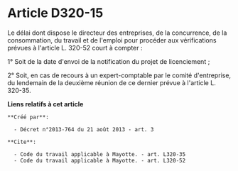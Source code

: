 # Article D320-15

Le délai dont dispose le directeur des entreprises, de la concurrence, de la consommation, du travail et de l'emploi pour
procéder aux vérifications prévues à l'article L. 320-52 court à compter : 

1° Soit de la date d'envoi de la notification du projet de licenciement ; 

2° Soit, en cas de recours à un expert-comptable par le comité d'entreprise, du lendemain de la deuxième réunion de ce
dernier prévue à l'article L. 320-35.

**Liens relatifs à cet article**

	**Créé par**:

	  - Décret n°2013-764 du 21 août 2013 - art. 3

	**Cite**:

	  - Code du travail applicable à Mayotte. - art. L320-35
	  - Code du travail applicable à Mayotte. - art. L320-52
